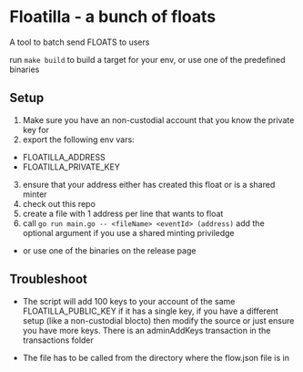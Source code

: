 # Floatilla - a bunch of floats

A tool to batch send FLOATS to users

run `make build` to build a target for your env, or use one of the predefined binaries

## Setup
1. Make sure you have an non-custodial account that you know the private key for
2. export the following env vars:
 - FLOATILLA_ADDRESS
 - FLOATILLA_PRIVATE_KEY
3. ensure that your address either has created this float or is a shared minter
4. check out this repo
5. create a file with 1 address per line that wants to float
6. call `go run main.go -- <fileName> <eventId> (address)` add the optional argument if you use a shared minting priviledge
 - or use one of the binaries on the release page

## Troubleshoot
 
 - The script will add 100 keys to your account of the same FLOATILLA_PUBLIC_KEY if it has a single key, if you have a different setup (like a non-custodial blocto) then modify the source or just ensure you have more keys. There is an adminAddKeys transaction in the transactions folder

 - The file has to be called from the directory where the flow.json file is in



